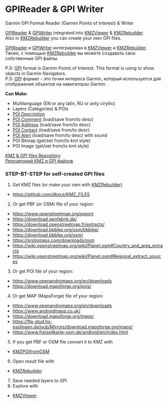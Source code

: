 # GPIReader & GPI Writer

Garmin GPI Format Reader (Garmin Points of Interest) & Writer

[GPIReader](https://github.com/dkxce/KMZRebuilder/blob/master/GPIReader.cs) & [GPIWriter](https://github.com/dkxce/KMZRebuilder/blob/master/GPIReader.cs) integrated into [KMZViewer](https://github.com/dkxce/KMZViewer) & [KMZRebuilder](https://github.com/dkxce/KMZRebuilder).    
Also in [KMZRebuilder](https://github.com/dkxce/KMZRebuilder) you can create your own GPI files.

[GPIReader](https://github.com/dkxce/KMZRebuilder/blob/master/GPIReader.cs) и [GPIWriter](https://github.com/dkxce/KMZRebuilder/blob/master/GPIReader.cs) интегрирован в [KMZViewer](https://github.com/dkxce/KMZViewer) и [KMZRebuilder](https://github.com/dkxce/KMZRebuilder).    
Также, с помощью [KMZRebuilder](https://github.com/dkxce/KMZRebuilder) вы можете создавать свои собственные GPI файлы.

P.S: [GPI](https://www.gpsbabel.org/htmldoc-1.6.0/fmt_garmin_gpi.html) format is Garmin Points of Interest. This format is using to show objects in Garmin Navigators.   
P.S: [GPI](https://www.gpsbabel.org/htmldoc-1.6.0/fmt_garmin_gpi.html) формат - это точки интереса Garmin, который используется для отображения объектов на навигаторах Garmin.

**Can Make**:
- Multilanguage (EN or any latin, RU or anty ciryllic)
- Layers (Categories) & POIs 
- [POI Description](https://github.com/dkxce/KMZRebuilder/blob/master/bin/Debug/gpiwriter_comaddcon_help.txt)
- [POI Comment](https://github.com/dkxce/KMZRebuilder/blob/master/bin/Debug/gpiwriter_comaddcon_help.txt) (load/save from/to desc)
- [POI Address](https://github.com/dkxce/KMZRebuilder/blob/master/bin/Debug/gpiwriter_comaddcon_help.txt) (load/save from/to desc)
- [POI Contact](https://github.com/dkxce/KMZRebuilder/blob/master/bin/Debug/gpiwriter_comaddcon_help.txt) (load/save from/to desc)
- [POI Alert](https://github.com/dkxce/KMZRebuilder/blob/master/bin/Debug/gpiwriter_alert_help.txt) (load/save from/to desc) with sound
- POI Bitmap (get/set from/to kml style)
- POI Image (get/set from/to kml style)

[KMZ & GPI files Repository](https://github.com/dkxce/KMZ_FILES)     
[Репозиторий KMZ и GPI файлов](https://github.com/dkxce/KMZ_FILES)     


### STEP-BT-STEP for self-created GPI files

1. Get KMZ files (or make your own with [KMZRebuilder](https://github.com/dkxce/KMZRebuilder))
- https://github.com/dkxce/KMZ_FILES
2. Or get PBF (or OSM) file of your region:
- https://www.openstreetmap.org/export
- https://download.geofabrik.de/
- https://download.openstreetmap.fr/extracts/
- https://download.bbbike.org/osm/bbbike/
- https://download.bbbike.org/osm/
- https://protomaps.com/downloads/osm
- https://wiki.openstreetmap.org/wiki/Planet.osm#Country_and_area_extracts
- https://wiki.openstreetmap.org/wiki/Planet.osm#Regional_extract_sources
3. Or get POI file of your region:
- https://www.openandromaps.org/en/downloads
- https://download.mapsforge.org/pois/
4. Or get MAP (MapsForge) file of your region:
- https://www.openandromaps.org/en/downloads
- https://www.androidmaps.co.uk/
- https://download.mapsforge.org/maps/
- https://ftp-stud.hs-esslingen.de/pub/Mirrors/download.mapsforge.org/maps/
- https://www.freizeitkarte-osm.de/android/en/index.html
5. If you get PBF or OSM file convert it to KMZ with
- [KMZPOIfromOSM](https://github.com/dkxce/KMZPOIfromOSM)
6. Open result file with
- [KMZRebuilder](https://github.com/dkxce/KMZRebuilder)
7. Save needed layers to GPI 
8. Explore with
- [KMZViewer](https://github.com/dkxce/KMZViewer) 
